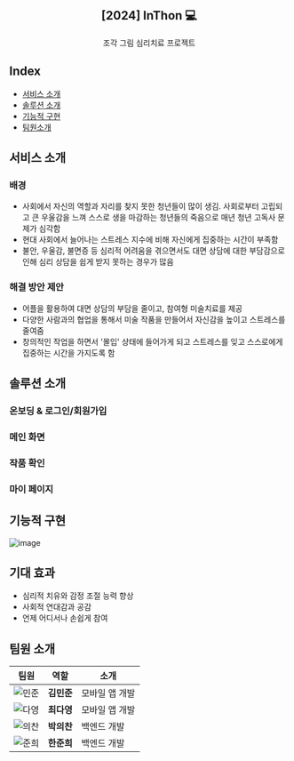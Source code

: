 
<div align="center">
<h2>[2024] InThon 💻</h2>
조각 그림 심리치료 프로젝트
</div>

## Index
  - [서비스 소개](#서비스-소개) 
  - [솔루션 소개](#솔루션-소개)
  - [기능적 구현](#기능적-구현)
  - [팀원소개](#팀원-소개)
<!--  Other options to write Readme
  - [Deployment](#deployment)
  - [Used or Referenced Projects](Used-or-Referenced-Projects)
-->
## 서비스 소개
<!--Wirte one paragraph of project description -->  
### 배경
- 사회에서 자신의 역할과 자리를 찾지 못한 청년들이 많이 생김. 사회로부터 고립되고 큰 우울감을 느껴 스스로 생을 마감하는 청년들의 죽음으로 매년 청년 고독사 문제가 심각함
- 현대 사회에서 늘어나는 스트레스 지수에 비해 자신에게 집중하는 시간이 부족함
- 불안, 우울감, 불면증 등 심리적 어려움을 겪으면서도 대면 상담에 대한 부담감으로 인해 심리 상담을 쉽게 받지 못하는 경우가 많음

### 해결 방안 제안
- 어플을 활용하여 대면 상담의 부담을 줄이고, 참여형 미술치료를 제공
- 다양한 사람과의 협업을 통해서 미술 작품을 만들어서 자신감을 높이고 스트레스를 줄여줌
- 창의적인 작업을 하면서 '몰입' 상태에 들어가게 되고 스트레스를 잊고 스스로에게 집중하는 시간을 가지도록 함

## 솔루션 소개
### 온보딩 & 로그인/회원가입

### 메인 화면

### 작품 확인

### 마이 페이지

## 기능적 구현
![image](https://github.com/user-attachments/assets/d37f103b-9902-4cf3-9e92-6c0606ecbb5c)

## 기대 효과
- 심리적 치유와 감정 조절 능력 향상
- 사회적 연대감과 공감
- 언제 어디서나 손쉽게 참여

## 팀원 소개

| 팀원 | 역할 | 소개 |
|------|------|------|
| ![민준](https://example.com/photo2.png) | **김민준** | 모바일 앱 개발 |
| ![다영](https://example.com/photo1.png) | **최다영** | 모바일 앱 개발 |
| ![의찬](https://example.com/photo3.png) | **박의찬** | 백엔드 개발 |
| ![준희](https://example.com/photo3.png) | **한준희** | 백엔드 개발 |

